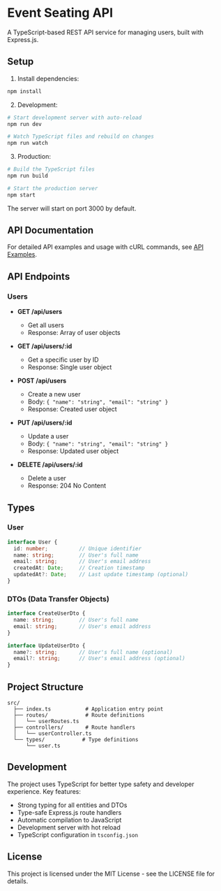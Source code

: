 # Event Seating API

A TypeScript-based REST API service for managing users, built with Express.js.

## Setup

1. Install dependencies:
```bash
npm install
```

2. Development:
```bash
# Start development server with auto-reload
npm run dev

# Watch TypeScript files and rebuild on changes
npm run watch
```

3. Production:
```bash
# Build the TypeScript files
npm run build

# Start the production server
npm start
```

The server will start on port 3000 by default.

## API Documentation

For detailed API examples and usage with cURL commands, see [API Examples](docs/api-examples.md).

## API Endpoints

### Users

- **GET /api/users**
  - Get all users
  - Response: Array of user objects

- **GET /api/users/:id**
  - Get a specific user by ID
  - Response: Single user object

- **POST /api/users**
  - Create a new user
  - Body: `{ "name": "string", "email": "string" }`
  - Response: Created user object

- **PUT /api/users/:id**
  - Update a user
  - Body: `{ "name": "string", "email": "string" }`
  - Response: Updated user object

- **DELETE /api/users/:id**
  - Delete a user
  - Response: 204 No Content

## Types

### User

```typescript
interface User {
  id: number;          // Unique identifier
  name: string;        // User's full name
  email: string;       // User's email address
  createdAt: Date;     // Creation timestamp
  updatedAt?: Date;    // Last update timestamp (optional)
}
```

### DTOs (Data Transfer Objects)

```typescript
interface CreateUserDto {
  name: string;        // User's full name
  email: string;       // User's email address
}

interface UpdateUserDto {
  name?: string;       // User's full name (optional)
  email?: string;      // User's email address (optional)
}
```

## Project Structure

```
src/
  ├── index.ts           # Application entry point
  ├── routes/            # Route definitions
  │   └── userRoutes.ts
  ├── controllers/       # Route handlers
  │   └── userController.ts
  └── types/            # Type definitions
      └── user.ts
```

## Development

The project uses TypeScript for better type safety and developer experience. Key features:

- Strong typing for all entities and DTOs
- Type-safe Express.js route handlers
- Automatic compilation to JavaScript
- Development server with hot reload
- TypeScript configuration in `tsconfig.json`

## License

This project is licensed under the MIT License - see the LICENSE file for details. 